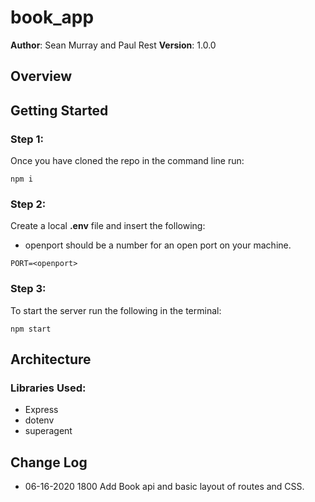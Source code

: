 # book_app

**Author**: Sean Murray and Paul Rest
**Version**: 1.0.0

## Overview


## Getting Started

### Step 1:
Once you have cloned the repo in the command line run:

```
npm i
```
### Step 2:
Create a local **.env** file and insert the following:
 - openport should be a number for an open port on your machine.
```
PORT=<openport>
```

### Step 3:
To start the server run the following in the terminal:

```
npm start
```

## Architecture


### Libraries Used:
 - Express
 - dotenv
 - superagent


## Change Log
 - 06-16-2020 1800 Add Book api and basic layout of routes and CSS.